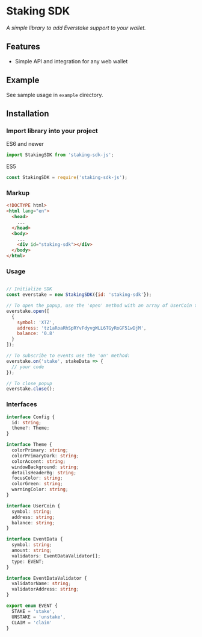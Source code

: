 # Staking SDK

*A simple library to add Everstake support to your wallet.*

## Features

- Simple API and integration for any web wallet

## Example

See sample usage in `example` directory.

## Installation

### Import library into your project

ES6 and newer

```javascript
import StakingSDK from 'staking-sdk-js';
```

ES5

```javascript
const StakingSDK = require('staking-sdk-js');
```

### Markup

````html
<!DOCTYPE html>
<html lang="en">
  <head>
    ...
  </head>
  <body>
    ...
    <div id="staking-sdk"></div>
  </body>
</html>
````

### Usage

````javascript

// Initialize SDK
const everstake = new StakingSDK({id: 'staking-sdk'});

// To open the popup, use the 'open' method with an array of UserCoin type:
everstake.open([
  {
    symbol: 'XTZ',
    address: 'tz1aRoaRhSpRYvFdyvgWLL6TGyRoGF51wDjM',
    balance: '0.8'
  }
]);

// To subscribe to events use the 'on' method:
everstake.on('stake', stakeData => {
  // your code
});

// To close popup
everstake.close();
````

### Interfaces

````typescript
interface Config {
  id: string;
  theme?: Theme;
}

interface Theme {
  colorPrimary: string;
  colorPrimaryDark: string;
  colorAccent: string;
  windowBackground: string;
  detailsHeaderBg: string;
  focusColor: string;
  colorGreen: string;
  warningColor: string;
}

interface UserCoin {
  symbol: string;
  address: string;
  balance: string;
}

interface EventData {
  symbol: string;
  amount: string;
  validators: EventDataValidator[];
  type: EVENT;
}

interface EventDataValidator {
  validatorName: string;
  validatorAddress: string;
}

export enum EVENT {
  STAKE = 'stake',
  UNSTAKE = 'unstake',
  CLAIM = 'claim'
}
````
